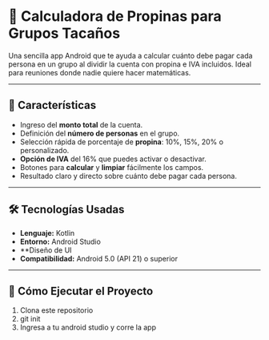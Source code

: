 # 💸 Calculadora de Propinas para Grupos Tacaños

Una sencilla app Android que te ayuda a calcular cuánto debe pagar cada persona en un grupo al dividir la cuenta con propina e IVA incluidos. Ideal para reuniones donde nadie quiere hacer matemáticas.

---

## 📱 Características

- Ingreso del **monto total** de la cuenta.
- Definición del **número de personas** en el grupo.
- Selección rápida de porcentaje de **propina**: 10%, 15%, 20% o personalizado.
- **Opción de IVA** del 16% que puedes activar o desactivar.
- Botones para **calcular** y **limpiar** fácilmente los campos.
- Resultado claro y directo sobre cuánto debe pagar cada persona.

---

## 🛠️ Tecnologías Usadas

- **Lenguaje:** Kotlin
- **Entorno:** Android Studio
- **Diseño de UI 
- **Compatibilidad:** Android 5.0 (API 21) o superior

  
---

## 🚀 Cómo Ejecutar el Proyecto

1. Clona este repositorio
2. git init
3. Ingresa a tu android studio y corre la app
